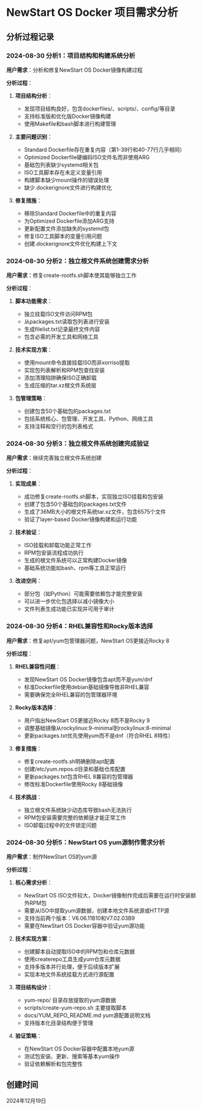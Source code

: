 # NewStart OS Docker 项目需求分析

## 分析过程记录

### 2024-08-30 分析1：项目结构和构建系统分析
**用户需求**：分析和修复NewStart OS Docker镜像构建过程

**分析过程**：
1. **项目结构分析**：
   - 发现项目结构良好，包含dockerfiles/、scripts/、config/等目录
   - 支持标准版和优化版Docker镜像构建
   - 使用Makefile和bash脚本进行构建管理

2. **主要问题识别**：
   - Standard Dockerfile存在重复内容（第1-39行和40-77行几乎相同）
   - Optimized Dockerfile硬编码ISO文件名而非使用ARG
   - 基础包列表缺少systemd相关包
   - ISO工具脚本存在未定义变量引用
   - 构建脚本缺少mount操作的错误处理
   - 缺少.dockerignore文件进行构建优化

3. **修复措施**：
   - 移除Standard Dockerfile中的重复内容
   - 为Optimized Dockerfile添加ARG支持
   - 更新配置文件添加缺失的systemd包
   - 修复ISO工具脚本的变量引用问题
   - 创建.dockerignore文件优化构建上下文

### 2024-08-30 分析2：独立根文件系统创建需求分析
**用户需求**：修复create-rootfs.sh脚本使其能够独立工作

**分析过程**：
1. **脚本功能需求**：
   - 独立挂载ISO文件访问RPM包
   - 从packages.txt读取包列表进行安装
   - 生成filelist.txt记录最终文件内容
   - 包含必需的开发工具和网络工具

2. **技术实现方案**：
   - 使用mount命令直接挂载ISO而非xorriso提取
   - 实现包列表解析和RPM包查找安装
   - 添加清理陷阱确保ISO正确卸载
   - 生成压缩的tar.xz根文件系统层

3. **包管理策略**：
   - 创建包含50个基础包的packages.txt
   - 包括系统核心、包管理、开发工具、Python、网络工具
   - 支持注释和空行的包列表格式

### 2024-08-30 分析3：独立根文件系统创建完成验证
**用户需求**：继续完善独立根文件系统创建

**分析过程**：
1. **实现成果**：
   - 成功修复create-rootfs.sh脚本，实现独立ISO挂载和包安装
   - 创建了包含50个基础包的packages.txt文件
   - 生成了36MB大小的根文件系统tar.xz文件，包含6575个文件
   - 验证了layer-based Docker镜像构建和运行功能

2. **技术验证**：
   - ISO挂载和卸载功能正常工作
   - RPM包安装流程成功执行
   - 生成的根文件系统可以正常构建Docker镜像
   - 基础系统功能如bash、rpm等工具正常运行

3. **改进空间**：
   - 部分包（如Python）可能需要依赖包才能完整安装
   - 可以进一步优化包选择以减小镜像大小
   - 文件列表生成功能已实现并可用于审计

### 2024-08-30 分析4：RHEL兼容性和Rocky版本选择
**用户需求**：修复apt/yum包管理器问题，NewStart OS更接近Rocky 8

**分析过程**：
1. **RHEL兼容性问题**：
   - 发现NewStart OS Docker镜像包含apt而不是yum/dnf
   - 标准Dockerfile使用debian基础镜像导致非RHEL兼容
   - 需要确保完全RHEL兼容的包管理器环境

2. **Rocky版本选择**：
   - 用户指出NewStart OS更接近Rocky 8而不是Rocky 9
   - 调整基础镜像从rockylinux:9-minimal到rockylinux:8-minimal
   - 更新packages.txt优先使用yum而不是dnf（符合RHEL 8特性）

3. **修复措施**：
   - 修复create-rootfs.sh明确删除apt配置
   - 创建/etc/yum.repos.d目录和基础仓库配置
   - 更新packages.txt包含RHEL 8兼容的包管理器
   - 修改标准Dockerfile使用Rocky 8基础镜像

4. **技术挑战**：
   - 独立根文件系统缺少动态库导致bash无法执行
   - RPM包安装需要完整的依赖链才能正常工作
   - ISO卸载过程中的文件锁定问题

### 2024-08-30 分析5：NewStart OS yum源制作需求分析
**用户需求**：制作NewStart OS的yum源

**分析过程**：
1. **核心需求分析**：
   - NewStart OS ISO文件较大，Docker镜像制作完成后需要在运行时安装额外RPM包
   - 需要从ISO中提取yum源数据，创建本地文件系统源或HTTP源
   - 支持当前两个版本：V6.06.11B10和V7.02.03B9
   - 需要在NewStart OS Docker容器中验证yum源功能

2. **技术实现方案**：
   - 创建脚本自动提取ISO中的RPM包和仓库元数据
   - 使用createrepo工具生成yum仓库元数据
   - 支持多版本并行处理，便于后续版本扩展
   - 实现本地文件系统挂载方式进行源配置

3. **项目结构设计**：
   - yum-repo/ 目录存放提取的yum源数据
   - scripts/create-yum-repo.sh 主要提取脚本
   - docs/YUM_REPO_README.md yum源配置说明文档
   - 支持版本化目录结构便于管理

4. **验证策略**：
   - 在NewStart OS Docker容器中配置本地yum源
   - 测试包安装、更新、搜索等基本yum操作
   - 验证依赖解析和包完整性

## 创建时间
2024年12月19日
